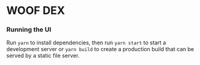 # WOOF DEX


### Running the UI

Run `yarn` to install dependencies, then run `yarn start` to start a development server or `yarn build` to create a production build that can be served by a static file server.
